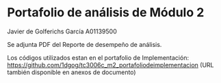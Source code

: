 # Portafolio de análisis de Módulo 2
Javier de Golferichs García A01139500

Se adjunta PDF del Reporte de desempeño de análisis.

Los códigos utilizados estan en el portafolio de Implementación: https://github.com/1dgog/tc3006c_m2_portafoliodeimplementacion
(URL también disponible en anexos de documento)
